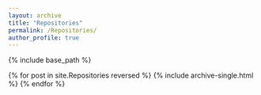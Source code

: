 ```yaml
---
layout: archive
title: "Repositories"
permalink: /Repositories/
author_profile: true
---
```


{% include base_path %}

{% for post in site.Repositories reversed %}
  {% include archive-single.html %}
{% endfor %}
